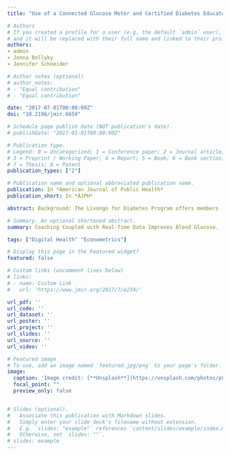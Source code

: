 ```yaml
---
title: "Use of a Connected Glucose Meter and Certified Diabetes Educator Coaching to Decrease the Likelihood of Abnormal Blood Glucose Excursions: The Livongo for Diabetes Program"

# Authors
# If you created a profile for a user (e.g. the default `admin` user), write the username (folder name) here 
# and it will be replaced with their full name and linked to their profile.
authors:
- admin
- Jenna Bollyky
- Jennifer Schneider

# Author notes (optional)
# author_notes:
# - "Equal contribution"
# - "Equal contribution"

date: "2017-07-01T00:00:00Z"
doi: "10.2196/jmir.6659"

# Schedule page publish date (NOT publication's date).
# publishDate: "2017-01-01T00:00:00Z"

# Publication type.
# Legend: 0 = Uncategorized; 1 = Conference paper; 2 = Journal article;
# 3 = Preprint / Working Paper; 4 = Report; 5 = Book; 6 = Book section;
# 7 = Thesis; 8 = Patent
publication_types: ["2"]

# Publication name and optional abbreviated publication name.
publication: In *American Journal of Public Health*
publication_short: In *AJPH*

abstract: Background: The Livongo for Diabetes Program offers members (1) a cellular technology-enabled, two-way messaging device that measures blood glucose (BG), centrally stores the glucose data, and delivers messages back to the individual in real time; (2) unlimited BG test strips; and (3) access to a diabetes coaching team for questions, goal setting, and automated support for abnormal glucose excursions. The program is sponsored by at-risk self-insured employers, health plans and provider organizations where it is free to members with diabetes or it is available directly to the person with diabetes where they cover the cost. Objective: The objective of our study was to evaluate BG data from 4544 individuals with diabetes who were enrolled in the Livongo program from October 2014 through December 2015. Methods: Members used the Livongo glucose meter to measure their BG levels an average of 1.8 times per day. We estimated the probability of having a day with a BG reading outside of the normal range (70-180 mg/dL, or 3.9-10.0 mmol/L) in months 2 to 12 compared with month 1 of the program, using individual fixed effects to control for individual characteristics.  Results: Livongo members experienced an average 18.4% decrease in the likelihood of having a day with hypoglycemia (BG <70 mg/dL) and an average 16.4% decrease in hyperglycemia (BG >180 mg/dL) in months 2-12 compared with month 1 as the baseline. The biggest impact was seen on hyperglycemia for nonusers of insulin. We do not know all of the contributing factors such as medication or other treatment changes during the study period. Conclusions: These findings suggest that access to a connected glucose meter and certified diabetes educator coaching is associated with a decrease in the likelihood of abnormal glucose excursions, which can lead to diabetes-related health care savings.

# Summary. An optional shortened abstract.
summary: Coaching Coupled with Real-Time Data Improves Blood Glucose.

tags: ["Digital Health" "Econometrics"]

# Display this page in the Featured widget?
featured: false

# Custom links (uncomment lines below)
# links:
# - name: Custom Link
#   url: 'https://www.jmir.org/2017/7/e234/'

url_pdf: ''
url_code: ''
url_dataset: ''
url_poster: ''
url_project: ''
url_slides: ''
url_source: ''
url_video: ''

# Featured image
# To use, add an image named `featured.jpg/png` to your page's folder. 
image:
  caption: 'Image credit: [**Unsplash**](https://unsplash.com/photos/pLCdAaMFLTE)'
  focal_point: ""
  preview_only: false


# Slides (optional).
#   Associate this publication with Markdown slides.
#   Simply enter your slide deck's filename without extension.
#   E.g. `slides: "example"` references `content/slides/example/index.md`.
#   Otherwise, set `slides: ""`.
# slides: example
---
```


